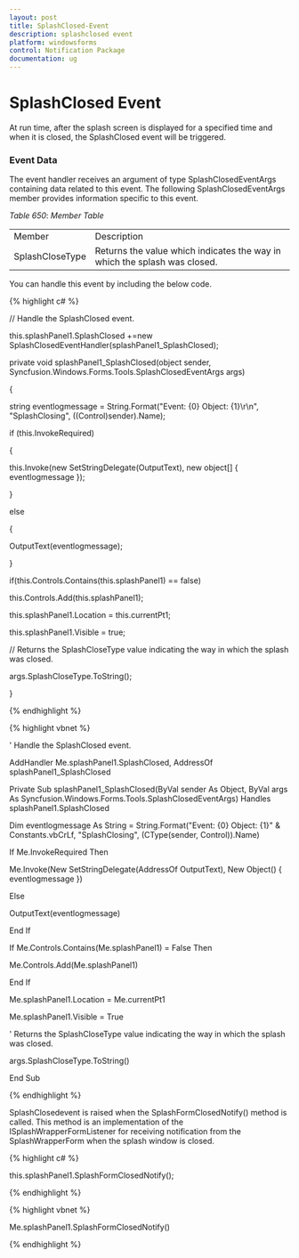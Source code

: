 ```yaml
---
layout: post
title: SplashClosed-Event
description: splashclosed event
platform: windowsforms
control: Notification Package 
documentation: ug
---
```


# SplashClosed Event

At run time, after the splash screen is displayed for a specified time and when it is closed, the SplashClosed event will be triggered.

### Event Data

The event handler receives an argument of type SplashClosedEventArgs containing data related to this event. The following SplashClosedEventArgs member provides information specific to this event.

_Table_ _650_: _Member Table_

<table>
<tr>
<td>
Member</td><td>
Description</td></tr>
<tr>
<td>
SplashCloseType</td><td>
Returns the value which indicates the way in which the splash was closed.</td></tr>
</table>


You can handle this event by including the below code.

{% highlight c# %}



// Handle the SplashClosed event.

this.splashPanel1.SplashClosed +=new SplashClosedEventHandler(splashPanel1_SplashClosed);



private void splashPanel1_SplashClosed(object sender, Syncfusion.Windows.Forms.Tools.SplashClosedEventArgs args)

{

string eventlogmessage = String.Format("Event: {0} Object: {1}\r\n", "SplashClosing", ((Control)sender).Name);

if (this.InvokeRequired)

{

this.Invoke(new SetStringDelegate(OutputText), new object[] { eventlogmessage });

}

else

{

OutputText(eventlogmessage);

}

if(this.Controls.Contains(this.splashPanel1) == false)

this.Controls.Add(this.splashPanel1);

this.splashPanel1.Location = this.currentPt1;

this.splashPanel1.Visible = true;



// Returns the SplashCloseType value indicating the way in which the splash was closed.

args.SplashCloseType.ToString();

}

{% endhighlight %}

{% highlight vbnet %}



' Handle the SplashClosed event.

AddHandler Me.splashPanel1.SplashClosed, AddressOf splashPanel1_SplashClosed



Private Sub splashPanel1_SplashClosed(ByVal sender As Object, ByVal args As Syncfusion.Windows.Forms.Tools.SplashClosedEventArgs) Handles splashPanel1.SplashClosed

Dim eventlogmessage As String = String.Format("Event: {0} Object: {1}" & Constants.vbCrLf, "SplashClosing", (CType(sender, Control)).Name)

If Me.InvokeRequired Then

Me.Invoke(New SetStringDelegate(AddressOf OutputText), New Object() { eventlogmessage })

Else

OutputText(eventlogmessage)

End If

If Me.Controls.Contains(Me.splashPanel1) = False Then

Me.Controls.Add(Me.splashPanel1)

End If

Me.splashPanel1.Location = Me.currentPt1

Me.splashPanel1.Visible = True



' Returns the SplashCloseType value indicating the way in which the splash was closed.

args.SplashCloseType.ToString()

End Sub

{% endhighlight %}

SplashClosedevent is raised when the SplashFormClosedNotify() method is called. This method is an implementation of the ISplashWrapperFormListener for receiving notification from the SplashWrapperForm when the splash window is closed.

{% highlight c# %}



this.splashPanel1.SplashFormClosedNotify();

{% endhighlight %}

{% highlight vbnet %}



Me.splashPanel1.SplashFormClosedNotify()

{% endhighlight %}

